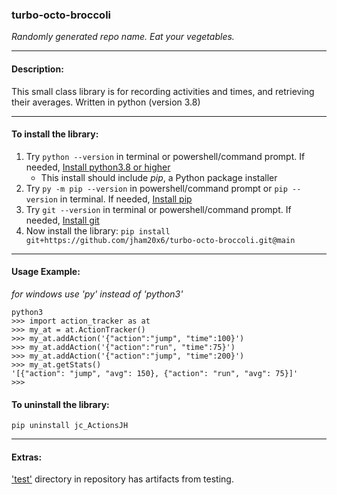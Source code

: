 ### turbo-octo-broccoli 
*Randomly generated repo name.  Eat your vegetables.*
___
#### Description:
This small class library is for recording activities and times, and retrieving their averages.
Written in python (version 3.8)
___
#### To install the library:
1. Try `python --version` in terminal or powershell/command prompt.  If needed, [Install python3.8 or higher](https://www.python.org/downloads/)
	- This install should include *pip*, a Python package installer
2. Try `py -m pip --version` in powershell/command prompt or `pip --version` in terminal. If needed, [Install pip](https://pip.pypa.io/en/stable/installing/)
3. Try `git --version` in terminal or powershell/command prompt. If needed, [Install git](https://git-scm.com/downloads)  
4. Now install the library: `pip install git+https://github.com/jham20x6/turbo-octo-broccoli.git@main`
___
#### Usage Example:
*for windows use 'py' instead of 'python3'*
```
python3
>>> import action_tracker as at
>>> my_at = at.ActionTracker()
>>> my_at.addAction('{"action":"jump", "time":100}')
>>> my_at.addAction('{"action":"run", "time":75}')
>>> my_at.addAction('{"action":"jump", "time":200}')
>>> my_at.getStats()
'[{"action": "jump", "avg": 150}, {"action": "run", "avg": 75}]'
>>>
```
#### To uninstall the library:
`pip uninstall jc_ActionsJH`
___
#### Extras:
['test'](https://github.com/jham20x6/turbo-octo-broccoli/tree/main/action_tracker/test) directory in repository has artifacts from testing.
